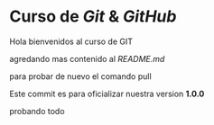 # Curso de _Git_ & _GitHub_

Hola bienvenidos al curso de GIT

agredando mas contenido al _README.md_ 

para probar de nuevo el comando pull

Este commit es para oficializar nuestra version **1.0.0**

probando todo